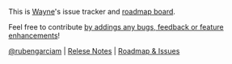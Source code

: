 This is [Wayne](https://pinwi.co/wayne)'s issue tracker and [roadmap board](https://github.com/rubengarciam/wayne/projects/4). 

Feel free to contribute [by addings any bugs, feedback or feature enhancements](https://github.com/rubengarciam/wayne/issues/new/choose)!

[@rubengarciam](https://twitter.com/rubengarciam) | [Relese Notes](https://github.com/rubengarciam/wayne/releases) | [Roadmap & Issues](https://github.com/rubengarciam/wayne/issues)
